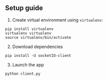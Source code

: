 ## Setup guide

1. Create virtual environment using `virtualenv`:
```shell
pip install virtualenv
virtualenv virtualenv
source virtualenv/bin/activate
```

2. Download dependencies
```shell
pip install -U socketIO-client
```

3. Launch the app
```shell
python client.py
```
